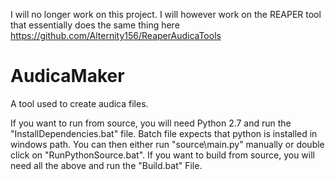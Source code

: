 I will no longer work on this project. I will however work on the REAPER tool that essentially does the same thing here https://github.com/Alternity156/ReaperAudicaTools

# AudicaMaker
A tool used to create audica files.

If you want to run from source, you will need Python 2.7 and run the "InstallDependencies.bat" file. Batch file expects that python is installed in windows path. You can then either run "source\main.py" manually or double click on "RunPythonSource.bat".
If you want to build from source, you will need all the above and run the "Build.bat" File.
